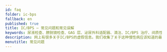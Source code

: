 ```yaml
---
id: faq
folder: ic-bps
fallback: en
published: true
title: IC/BPS – 常见问题和常见误解
keywords: 尿液检查、膀胱镜检查、GAG 层、泌尿外科适配器、滴注、IC/BPS 治疗、间质性膀胱炎、膀胱疼痛综合征、IC/BPS
description: 网上有很多关于IC/BPS的虚假信息。我们收集了关于这种慢性病应该知道的最重要的事情。
menutitle: 常见问题
---
```

